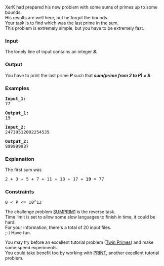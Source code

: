<p>XerK had prepared his new problem with some sums of primes up to some bounds.<br>
His results are well here, but he forgot the bounds.<br>
Your task is to find which was the last prime in the sum.<br>
This problem is extremely simple, but you have to be extremely fast.
</p>


<h3>Input</h3>
<p>The lonely line of input contains an integer <strong><em>S</em></strong>.<br>
</p>

<h3>Output</h3>
<p>You have to print the last prime <strong><em>P</em></strong> such that <strong><em>sum(prime from 2 to P) = S</em></strong>.
</p>


<h3>Examples</h3>
<pre><strong>Input_1:</strong>
77
</pre>
<pre><strong>Output_1:</strong>
19
</pre>

<pre><strong>Input_2:</strong>
24739512092254535
</pre>
<pre><strong>Output_2:</strong>
999999937
</pre>

<h3>Explanation</h3>
<p>The first sum was </p><pre>2 + 3 + 5 + 7 + 11 + 13 + 17 + <b>19</b> = 77</pre><p></p>

<h3>Constraints</h3>
<pre>0 &lt; P &lt;= 10^12
</pre>
<p>The challenge problem <a href="http://www.spoj.com/problems/SUMPRIM1/">SUMPRIM1</a> is the reverse task.<br>
Time limit is set to allow some slow languages to finish in time, it could be hard.<br>
For your information, there's a total of 20 input files.<br>
;-) Have fun.</p>

<p>You may try before an excellent tutorial problem (<a href="http://www.spoj.com/problems/TWINP2/">Twin Primes</a>) and make some speed experiments.<br>
You could take benefit too by working with <a href="http://www.spoj.com/problems/PRINT/">PRINT</a>, another excellent tutorial problem.
</p>